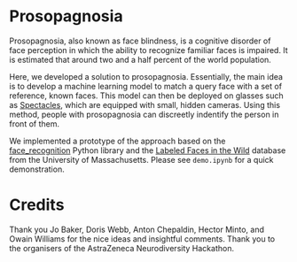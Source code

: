 # Prosopagnosia
Prosopagnosia, also known as face blindness, is a cognitive disorder of face perception in which the ability to recognize familiar faces is impaired. It is estimated that  around two and a half percent of the world population.

Here, we developed a solution to prosopagnosia. Essentially, the main idea is to develop a machine learning model to match a query face with a set of reference, known faces. This model can then be deployed on glasses such as [Spectacles](https://www.spectacles.com/uk/), which are equipped with small, hidden cameras. Using this method, people with prosopagnosia can discreetly indentify the person in front of them.

We implemented a prototype of the approach based on the [face_recognition](https://github.com/ageitgey/face_recognition) Python library and the [Labeled Faces in the Wild](http://vis-www.cs.umass.edu/lfw/) database from the University of Massachusetts. Please see `demo.ipynb` for a quick demonstration.

# Credits
Thank you Jo Baker, Doris Webb, Anton Chepaldin, Hector Minto, and Owain Williams for the nice ideas and insightful comments. Thank you to the organisers of the AstraZeneca Neurodiversity Hackathon.

